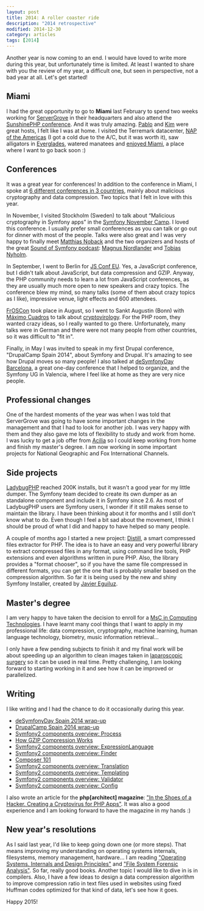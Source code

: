 ```yaml
---
layout: post
title: 2014: A roller coaster ride
description: "2014 retrospective"
modified: 2014-12-30
category: articles
tags: [2014]
---
```


Another year is now coming to an end. I would have loved to write more during this year, but unfortunately time is
limited. At least I wanted to share with you the review of my year, a difficult one, but seen in perspective, not 
a bad year at all. Let's get started!

## Miami

I had the great opportunity to go to **Miami** last February to spend two weeks working for [ServerGrove](http://servergrove.com/) 
in their headquarters and also attend the [SunshinePHP conference](http://2015.sunshinephp.com/). And it was 
truly amazing. [Pablo](https://twitter.com/pgodel) and [Kim](https://twitter.com/kimgrinfeder) were great hosts, 
I felt like I was at home. I visited the Terremark datacenter, [NAP of the Americas](http://www.verizonenterprise.com/infrastructure/data-centers/north-america/nap/nap-americas.xml) 
(I got a cold due to the A/C, but it was worth it), saw alligators in [Everglades](https://www.youtube.com/watch?v=L5-xlK6oraQ), 
watered manatees and [enjoyed Miami](https://twitter.com/raulfraile/status/435088434718208000), a place where 
I want to go back soon :)
  
## Conferences

It was a great year for conferences! In addition to the conference in Miami, I spoke at [6 different conferences in 3 countries](http://lanyrd.com/profile/raulfraile/), 
mainly about malicious cryptography and data compression. Two topics that I felt in love with this year.

In November, I visited Stockholm (Sweden) to talk about “Malicious cryptography in Symfony apps” in the [Symfony November Camp](www.symfony.se/november-camp/). I loved this conference. I usually prefer small conferences as you can talk or go out for dinner with most of the people. Talks were also great and I was very happy to finally meet [Matthias Noback](https://twitter.com/matthiasnoback) and the two organizers and hosts of the great [Sound of Symfony podcast](http://www.soundofsymfony.com/): [Magnus Nordlander](https://twitter.com/drrotmos) and [Tobias Nyholm](https://twitter.com/TobiasNyholm). 

In September, I went to Berlin for [JS Conf EU](http://2014.jsconf.eu/). Yes, a JavaScript conference, but I didn't talk about JavaScript, but data compression and GZIP. Anyway, the PHP community needs to learn a lot from JavaScript conferences, as they are usually much more open to new speakers and crazy topics. The conference blew my mind, so many talks (some of them about crazy topics as I like), impressive venue, light effects and 600 attendees.

[FrOSCon](https://www.froscon.de/en/home/) took place in August, so I went to Sankt Augustin (Bonn) with [Máximo Cuadros](https://twitter.com/mcuadros_) to talk about [cryptovirology](http://www.slideshare.net/raulfraile/kernelinfect-creating-a-cryptovirus-for-symfony2-apps). For the PHP room, they wanted crazy ideas, so I really wanted to go there. Unfortunately, many talks were in German and there were not many people from other countries, so it was difficult to "fit in".

Finally, in May I was invited to speak in my first Drupal conference, "DrupalCamp Spain 2014", about Symfony and Drupal. It's amazing to see how Drupal moves so many people! I also talked at [deSymfonyDay Barcelona](day.desymfony.com), a great one-day conference that I helped to organize, and the Symfony UG in Valencia, where I feel like at home as they are very nice people.

## Professional changes

One of the hardest moments of the year was when I was told that ServerGrove was going to have some important changes in the management and that I had to look for another job. I was very happy with them and they also gave me lots of flexibility to study and work from home. I was lucky to get a job offer from [Acilia](http://acilia.es/) so I could keep working from home and finish my master's degree. I am now working in some important projects for National Geographic and Fox International Channels.

## Side projects

[LadybugPHP](https://github.com/raulfraile/ladybug) reached 200K installs, but it wasn't a good year for my little dumper. The Symfony team decided to create its own dumper as an standalone component and include it in Symfony since 2.6. As most of LadybugPHP users are Symfony users, I wonder if it still makes sense to maintain the library. I have been thinking about it for months and I still don't know what to do. Even though I feel a bit sad about the movement, I think I should be proud of what I did and happy to have helped so many people. 

A couple of months ago I started a new project: [Distill](https://github.com/raulfraile/distill), a smart compressed files extractor for PHP. The idea is to have an easy and very powerful library to extract compressed files in any format, using command line tools, PHP extensions and even algorithms written in pure PHP. Also, the library provides a "format chooser", so if you have the same file compressed in different formats, you can get the one that is probably smaller based on the compression algorithm. So far it is being used by the new and shiny Symfony Installer, created by [Javier Eguiluz](https://github.com/symfony/symfony-installer).

## Master's degree

I am very happy to have taken the decision to enroll for a [MsC in Computing Technologies](http://cvnet.cpd.ua.es/webcvnet/planestudio/planestudiond.aspx?plan=D031&Lengua=E#). I have learnt many cool things that I want to apply in my professional life: data compression, cryptography, machine learning, human language technology, biometry, music information retrieval...
 
I only have a few pending subjects to finish it and my final work will be about speeding up an algorithm to clean images taken in [laparoscopic surgery](http://en.wikipedia.org/wiki/Laparoscopic_surgery) so it can be used in real time. Pretty challenging, I am looking forward to starting working in it and see how it can be improved or parallelized.

## Writing

I like writing and I had the chance to do it occasionally during this year. 

* [deSymfonyDay Spain 2014 wrap-up](http://blog.servergrove.com/2014/06/03/desymfonyday-spain-2014-wrap/)
* [DrupalCamp Spain 2014 wrap-up](http://blog.servergrove.com/2014/05/19/drupalcamp-spain-2014-wrap/)
* [Symfony2 components overview: Process](http://blog.servergrove.com/2014/04/16/symfony2-components-overview-process/)
* [How GZIP Compression Works](http://blog.servergrove.com/2014/04/14/gzip-compression-works/)
* [Symfony2 components overview: ExpressionLanguage](http://blog.servergrove.com/2014/04/07/symfony2-components-overview-expression-language/)
* [Symfony2 components overview: Finder](http://blog.servergrove.com/2014/03/26/symfony2-components-overview-finder/)
* [Composer 101](http://blog.servergrove.com/2014/03/19/composer-tutorial/)
* [Symfony2 components overview: Translation](http://blog.servergrove.com/2014/03/18/symfony2-components-overview-translation/)
* [Symfony2 components overview: Templating](http://blog.servergrove.com/2014/03/11/symfony2-components-overview-templating/)
* [Symfony2 components overview: Validator](http://blog.servergrove.com/2014/03/03/symfony2-components-overview-validator/)
* [Symfony2 components overview: Config](http://blog.servergrove.com/2014/02/21/symfony2-components-overview-config/)

I also wrote an article for the **php\[architect\] magazine**: ["In the Shoes of a Hacker. Creating a Cryptovirus for PHP Apps"](http://www.phparch.com/magazine/2014-2/november/?utm_campaign=magazine&utm_source=social&utm_medium=hootsuite&utm_content=cryptovirus). It was also a good experience and I am looking forward to have the magazine in my hands :)

## New year's resolutions

As I said last year, I'd like to keep going down one (or more steps). That means improving my understanding on operating systems internals, filesystems, memory management, hardware... I am reading ["Operating Systems. Internals and Design Principles"](http://www.amazon.com/dp/0131479547/ref=cm_sw_r_tw_dp_VTMOub0VZWEHR) and ["File System Forensic Analysis"](http://www.amazon.com/dp/0321268172/ref=cm_sw_r_tw_dp_cSMOub1E7PYDZ). So far, really good books. Another topic I would like to dive in is in compilers. Also, I have a few ideas to design a data compression algorithm to improve compression ratio in text files used in websites using fixed Huffman codes optimized for that kind of data, let's see how it goes. 

Happy 2015!